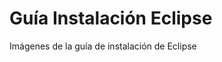 # Guía Instalación Eclipse

Imágenes de la guía de instalación de Eclipse

```{tableofcontents}
```
